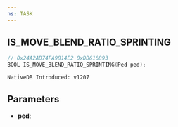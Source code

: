 ```yaml
---
ns: TASK
---
```

## IS_MOVE_BLEND_RATIO_SPRINTING

```c
// 0x24A2AD74FA9814E2 0xDD616893
BOOL IS_MOVE_BLEND_RATIO_SPRINTING(Ped ped);
```

```
NativeDB Introduced: v1207
```

## Parameters
* **ped**:
